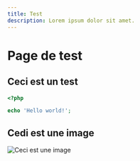 ```yaml
---
title: Test
description: Lorem ipsum dolor sit amet.
---
```


# Page de test

## Ceci est un test

```php
<?php

echo 'Hello world!';
```

## Cedi est une image

![Ceci est une image](/icon-512x512.png)